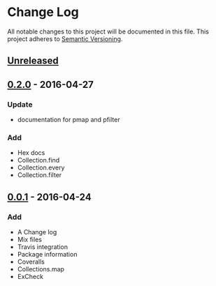 # Change Log
All notable changes to this project will be documented in this file.
This project adheres to [Semantic Versioning](http://semver.org/).

## [Unreleased]

## [0.2.0] - 2016-04-27
### Update
- documentation for pmap and pfilter

### Add
- Hex docs
- Collection.find
- Collection.every
- Collection.filter

## [0.0.1] - 2016-04-24
### Add
- A Change log
- Mix files
- Travis integration
- Package information
- Coveralls
- Collections.map
- ExCheck

[Unreleased]: https://github.com/TFarla/exdash/compare/master...HEAD
[0.2.0]: https://github.com/TFarla/exdash/compare/0.2.0...HEAD
[0.0.1]: https://github.com/TFarla/exdash/compare/0.0.1...0.2.0
